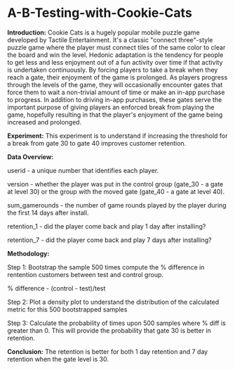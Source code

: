 # A-B-Testing-with-Cookie-Cats

**Introduction:**
Cookie Cats is a hugely popular mobile puzzle game developed by Tactile Entertainment. 
It's a classic "connect three"-style puzzle game where the player must connect tiles of the same color to clear the board and win the level. Hedonic adaptation is the tendency for people to get less and less enjoyment out of a fun activity over time if that activity is undertaken continuously. By forcing players to take a break when they reach a gate, their enjoyment of the game is prolonged. As players progress through the levels of the game, they will occasionally encounter gates that force them to wait a non-trivial amount of time or make an in-app purchase to progress. In addition to driving in-app purchases, these gates serve the important purpose of giving players an enforced break from playing the game, hopefully resulting in that the player's enjoyment of the game being increased and prolonged.

**Experiment:**
This experiment is to understand if increasing the threshold for a break from gate 30 to gate 40 improves customer retention.

**Data Overview:**

userid - a unique number that identifies each player.

version - whether the player was put in the control group (gate_30 - a gate at level 30) or the group with the moved gate (gate_40 - a gate at level 40).

sum_gamerounds - the number of game rounds played by the player during the first 14 days after install.

retention_1 - did the player come back and play 1 day after installing?

retention_7 - did the player come back and play 7 days after installing?

**Methodology:**

Step 1:
Bootstrap the sample 500 times compute the % difference in rentention customers between test and control group.

% difference - (control - test)/test

Step 2:
Plot a density plot to understand the distribution of the calculated metric for this 500 bootstrapped samples

Step 3:
Calculate the probability of times upon 500 samples where % diff is greater than 0. This will provide the probability that gate 30 is better in retention.

**Conclusion:**
The retention is better for both 1 day retention and 7 day retention when the gate level is 30.








